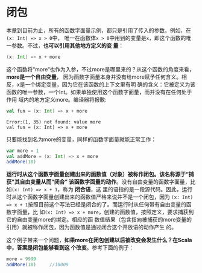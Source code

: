 闭包
================================================================================
本章到目前为止，所有的函数字面量示例，都只是引用了传入的参数。例如，在`(x: Int) => x > 0`中，
唯一在函数体`x > 0`中用到的变量是`x`，即这个函数的唯一参数。不过，**也可以引用其他地方定义的变
量**：
```scala
(x: Int) => x + more             
```
这个函数将“more“也作为入参，不过more是哪里来的？从这个函数的角度来看，**more是一个自由变量**，
因为函数字面量本身并没有给more赋予任何含义。相反，x是一个绑定变量，因为它在该函数的上下文里有明
确的含义：它被定义为该函数的唯一参数，一个Int。如果单独使用这个函数字面量，而并没有在任何处于作用
域内的地方定义more。编译器将报歉:
```scala
val fun = (x: Int) => x + more
```
```
Error:(1, 35) not found: value more
val fun = (x: Int) => x + more
```
只要能找到名为more的变量，同样的函数字面量就能正常工作：
```scala
var more = 1
val addMore = (x: Int) => x + more
addMore(10)
```
**运行时从这个函数字面量创建出来的函数值（对象）被称作闭包。该名称源于“捕获”其自由变量从而“闭合”
该函数字面量的动作**。没有自由变量的函数字面量，比如`(x: Int) => x + 1`，称为 **闭合语**，这
里的语指的是一段源代码。因此，运行时从这个函数字面量创建出来的函数值严格来说并不是一个闭包，因为
`(x: Int) => x + 1`按照目前这个写法已经是闭合的了。而运行时从任何带有自由变量的函数字面量，比
如`(x: Int) => x + more`，创建的函数值，按照定义，要求捕获到它的自由变量more的绑定。相应的函
数值结果（包含指向被捕获的more变量的引用）就被称作闭包，因为函数值是通过闭合这个开放语的动作产生
的。

这个例子带来一个问题，**如果more在闭包创建以后被改变会发生什么？在Scala中，答案是闭包能够看到这
个改变**。参考下面的例子：
```scala
more = 9999
addMore(10)     //10009
```

